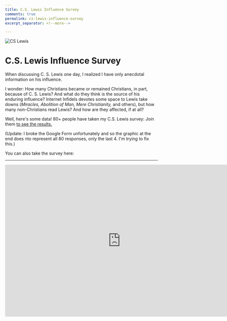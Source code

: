 ```yaml
---
title: C.S. Lewis Influence Survey
comments: true
permalink: cs-lewis-influence-survey
excerpt_separator: <!--more-->

---
```


![CS Lewis](https://i.imgflip.com/16ey9n.jpg)

# C.S. Lewis Influence Survey

When discussing C. S. Lewis one day, I realized I have only anecdotal information on his influence.  

I wonder: How many Christians became or remained Christians, in part, because of C. S. Lewis? And what do they think is the source of his enduring influence? Internet Infidels devotes some space to Lewis take downs (*Miracles, Abolition of Man, Mere Christianity,* and others), but how many non-Christians read Lewis? And how are they affected, if at all?

Well, here's some data! 80+ people have taken my C.S. Lewis survey: Join them [to see the results.](https://docs.google.com/forms/d/1RH5VTHRmZsvw6Yqyz8vfnm5Uw4OvylD3omcFIa3lYgc/viewform?usp=send_form)

<!--more-->

(Update: I broke the Google Form unfortunately and so the graphic at the end does nto represent all 80 responses, only the last 4. I'm trying to fix this.)

You can also take the survey here: 

----

<iframe src="https://docs.google.com/forms/d/1RH5VTHRmZsvw6Yqyz8vfnm5Uw4OvylD3omcFIa3lYgc/viewform?embedded=true" width="760" height="500" frameborder="0" marginheight="0" marginwidth="0">Loading...</iframe>

